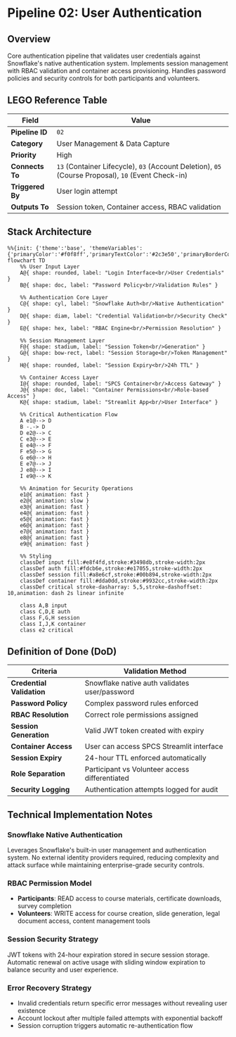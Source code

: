 # Pipeline 02: User Authentication

## Overview
Core authentication pipeline that validates user credentials against Snowflake's native authentication system. Implements session management with RBAC validation and container access provisioning. Handles password policies and security controls for both participants and volunteers.

## LEGO Reference Table

| **Field** | **Value** |
|-----------|-----------|
| **Pipeline ID** | `02` |
| **Category** | User Management & Data Capture |
| **Priority** | High |
| **Connects To** | `13` (Container Lifecycle), `03` (Account Deletion), `05` (Course Proposal), `10` (Event Check-in) |
| **Triggered By** | User login attempt |
| **Outputs To** | Session token, Container access, RBAC validation |

## Stack Architecture

```mermaid
%%{init: {'theme':'base', 'themeVariables': {'primaryColor':'#f0f8ff','primaryTextColor':'#2c3e50','primaryBorderColor':'#3498db','lineColor':'#2980b9','secondaryColor':'#e8f4fd','tertiaryColor':'#d5e8f3','background':'#ffffff','mainBkg':'#f0f8ff','secondBkg':'#e1f0ff','tertiaryBkg':'#d1e7ff'}}}%%
flowchart TD
    %% User Input Layer
    A@{ shape: rounded, label: "Login Interface<br/>User Credentials" }
    B@{ shape: doc, label: "Password Policy<br/>Validation Rules" }
    
    %% Authentication Core Layer
    C@{ shape: cyl, label: "Snowflake Auth<br/>Native Authentication" }
    D@{ shape: diam, label: "Credential Validation<br/>Security Check" }
    E@{ shape: hex, label: "RBAC Engine<br/>Permission Resolution" }
    
    %% Session Management Layer
    F@{ shape: stadium, label: "Session Token<br/>Generation" }
    G@{ shape: bow-rect, label: "Session Storage<br/>Token Management" }
    H@{ shape: rounded, label: "Session Expiry<br/>24h TTL" }
    
    %% Container Access Layer
    I@{ shape: rounded, label: "SPCS Container<br/>Access Gateway" }
    J@{ shape: doc, label: "Container Permissions<br/>Role-based Access" }
    K@{ shape: stadium, label: "Streamlit App<br/>User Interface" }
    
    %% Critical Authentication Flow
    A e1@--> D
    B -.-> D
    D e2@--> C
    C e3@--> E
    E e4@--> F
    F e5@--> G
    G e6@--> H
    E e7@--> J
    J e8@--> I
    I e9@--> K
    
    %% Animation for Security Operations
    e1@{ animation: fast }
    e2@{ animation: slow }
    e3@{ animation: fast }
    e4@{ animation: fast }
    e5@{ animation: fast }
    e6@{ animation: fast }
    e7@{ animation: fast }
    e8@{ animation: fast }
    e9@{ animation: fast }
    
    %% Styling
    classDef input fill:#e8f4fd,stroke:#3498db,stroke-width:2px
    classDef auth fill:#fdcb6e,stroke:#e17055,stroke-width:2px
    classDef session fill:#a8e6cf,stroke:#00b894,stroke-width:2px
    classDef container fill:#dda0dd,stroke:#9932cc,stroke-width:2px
    classDef critical stroke-dasharray: 5,5,stroke-dashoffset: 10,animation: dash 2s linear infinite
    
    class A,B input
    class C,D,E auth
    class F,G,H session
    class I,J,K container
    class e2 critical
```

## Definition of Done (DoD)

| **Criteria** | **Validation Method** |
|--------------|----------------------|
| **Credential Validation** | Snowflake native auth validates user/password |
| **Password Policy** | Complex password rules enforced |
| **RBAC Resolution** | Correct role permissions assigned |
| **Session Generation** | Valid JWT token created with expiry |
| **Container Access** | User can access SPCS Streamlit interface |
| **Session Expiry** | 24-hour TTL enforced automatically |
| **Role Separation** | Participant vs Volunteer access differentiated |
| **Security Logging** | Authentication attempts logged for audit |

## Technical Implementation Notes

### Snowflake Native Authentication
Leverages Snowflake's built-in user management and authentication system. No external identity providers required, reducing complexity and attack surface while maintaining enterprise-grade security controls.

### RBAC Permission Model
- **Participants**: READ access to course materials, certificate downloads, survey completion
- **Volunteers**: WRITE access for course creation, slide generation, legal document access, content management tools

### Session Security Strategy
JWT tokens with 24-hour expiration stored in secure session storage. Automatic renewal on active usage with sliding window expiration to balance security and user experience.

### Error Recovery Strategy
- Invalid credentials return specific error messages without revealing user existence
- Account lockout after multiple failed attempts with exponential backoff
- Session corruption triggers automatic re-authentication flow
